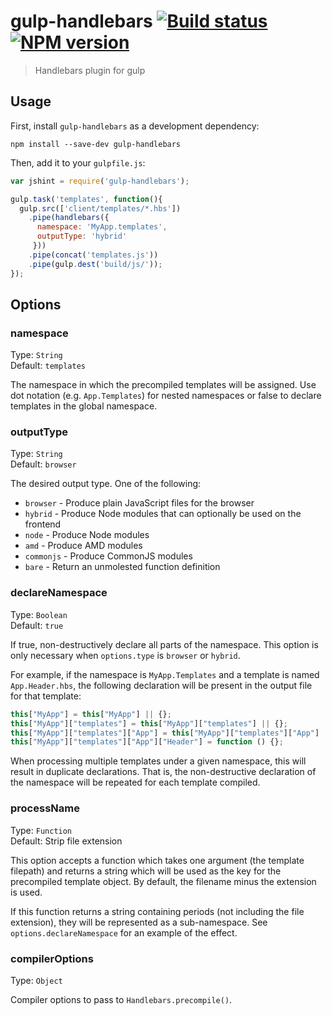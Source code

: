 # gulp-handlebars  [![Build status][travis-image]][travis-url]  [![NPM version][npm-image]][npm-url]

> Handlebars plugin for gulp

## Usage

First, install `gulp-handlebars` as a development dependency:

```shell
npm install --save-dev gulp-handlebars
```

Then, add it to your `gulpfile.js`:

```javascript
var jshint = require('gulp-handlebars');

gulp.task('templates', function(){
  gulp.src(['client/templates/*.hbs'])
    .pipe(handlebars({
      namespace: 'MyApp.templates',
      outputType: 'hybrid'
     }))
    .pipe(concat('templates.js'))
    .pipe(gulp.dest('build/js/'));
});
```
## Options

### namespace
Type: `String`  
Default: `templates`

The namespace in which the precompiled templates will be assigned. Use dot notation (e.g. `App.Templates`) for nested namespaces or false to declare templates in the global namespace.

### outputType
Type: `String`  
Default: `browser`

The desired output type. One of the following:

* `browser` - Produce plain JavaScript files for the browser
* `hybrid` - Produce Node modules that can optionally be used on the frontend
* `node` - Produce Node modules
* `amd` - Produce AMD modules
* `commonjs` - Produce CommonJS modules
* `bare` - Return an unmolested function definition

### declareNamespace
Type: `Boolean`  
Default: `true`

If true, non-destructively declare all parts of the namespace. This option is only necessary when `options.type` is `browser` or `hybrid`.

For example, if the namespace is `MyApp.Templates` and a template is named `App.Header.hbs`, the following declaration will be present in the output file for that template:

```javascript
this["MyApp"] = this["MyApp"] || {};
this["MyApp"]["templates"] = this["MyApp"]["templates"] || {};
this["MyApp"]["templates"]["App"] = this["MyApp"]["templates"]["App"] || {};
this["MyApp"]["templates"]["App"]["Header"] = function () {};
```

When processing multiple templates under a given namespace, this will result in duplicate declarations. That is, the non-destructive declaration of the namespace will be repeated for each template compiled.

### processName
Type: `Function`  
Default: Strip file extension

This option accepts a function which takes one argument (the template filepath) and returns a string which will be used as the key for the precompiled template object. By default, the filename minus the extension is used.

If this function returns a string containing periods (not including the file extension), they will be represented as a sub-namespace. See `options.declareNamespace` for an example of the effect.

### compilerOptions
Type: `Object`

Compiler options to pass to `Handlebars.precompile()`.


[travis-url]: http://travis-ci.org/lazd/gulp-handlebars
[travis-image]: https://secure.travis-ci.org/lazd/gulp-handlebars.png?branch=master
[npm-url]: https://npmjs.org/package/gulp-handlebars
[npm-image]: https://badge.fury.io/js/gulp-handlebars.png

